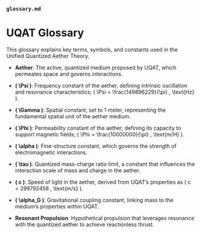 ### **`glossary.md`**

# UQAT Glossary

This glossary explains key terms, symbols, and constants used in the Unified Quantized Aether Theory.

- **Aether**: The active, quantized medium proposed by UQAT, which permeates space and governs interactions.
  
- **\( \Psi \)**: Frequency constant of the aether, defining intrinsic oscillation and resonance characteristics; \( \Psi = \frac{149896229}{\pi} \, \text{Hz} \).

- **\( \Gamma \)**: Spatial constant, set to 1 meter, representing the fundamental spatial unit of the aether medium.

- **\( \Phi \)**: Permeability constant of the aether, defining its capacity to support magnetic fields; \( \Phi = \frac{10000000}{\pi} \, \text{m/H} \).

- **\( \alpha \)**: Fine-structure constant, which governs the strength of electromagnetic interactions.

- **\( \tau \)**: Quantized mass-charge ratio limit, a constant that influences the interaction scale of mass and charge in the aether.

- **\( c \)**: Speed of light in the aether, derived from UQAT’s properties as \( c = 299792458 \, \text{m/s} \).

- **\( \alpha_G \)**: Gravitational coupling constant, linking mass to the medium’s properties within UQAT.

- **Resonant Propulsion**: Hypothetical propulsion that leverages resonance with the quantized aether to achieve reactionless thrust.

